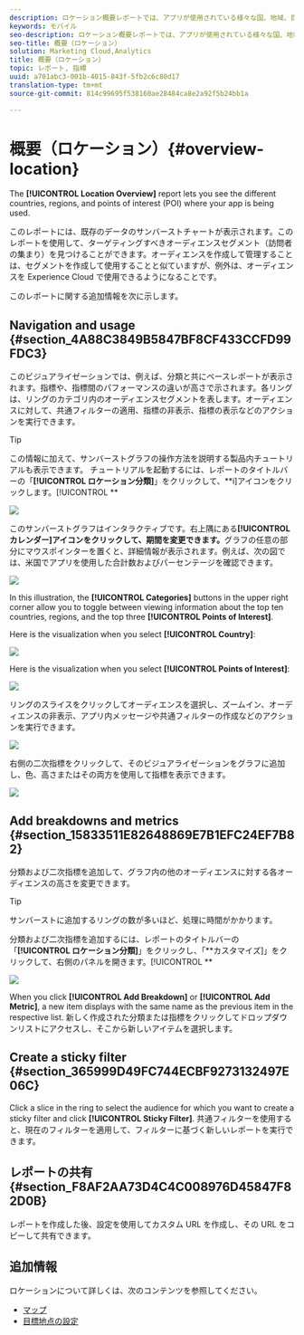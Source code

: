 ```yaml
---
description: ロケーション概要レポートでは、アプリが使用されている様々な国、地域、目標地点を確認できます。
keywords: モバイル
seo-description: ロケーション概要レポートでは、アプリが使用されている様々な国、地域、目標地点を確認できます。
seo-title: 概要（ロケーション）
solution: Marketing Cloud,Analytics
title: 概要（ロケーション）
topic: レポート, 指標
uuid: a701abc3-001b-4015-843f-5fb2c6c80d17
translation-type: tm+mt
source-git-commit: 814c99695f538160ae28484ca8e2a92f5b24bb1a

---
```



# 概要（ロケーション）{#overview-location}

The **[!UICONTROL Location Overview]** report lets you see the different countries, regions, and points of interest (POI) where your app is being used.

このレポートには、既存のデータのサンバーストチャートが表示されます。このレポートを使用して、ターゲティングすべきオーディエンスセグメント（訪問者の集まり）を見つけることができます。オーディエンスを作成して管理することは、セグメントを作成して使用することと似ていますが、例外は、オーディエンスを Experience Cloud で使用できるようになることです。

このレポートに関する追加情報を次に示します。

## Navigation and usage {#section_4A88C3849B5847BF8CF433CCFD99FDC3}

このビジュアライゼーションでは、例えば、分類と共にベースレポートが表示されます。指標や、指標間のパフォーマンスの違いが高さで示されます。各リングは、リングのカテゴリ内のオーディエンスセグメントを表します。オーディエンスに対して、共通フィルターの適用、指標の非表示、指標の表示などのアクションを実行できます。

>[!TIP]
>
>この情報に加えて、サンバーストグラフの操作方法を説明する製品内チュートリアルも表示できます。 チュートリアルを起動するには、レポートのタイトルバーの「**[!UICONTROL ロケーション分類]**」をクリックして、**i]アイコンをクリックします。[!UICONTROL **

![](assets/location.png)

このサンバーストグラフはインタラクティブです。右上隅にある&#x200B;**[!UICONTROL カレンダー]アイコンをクリックして、期間を変更できます。**&#x200B;グラフの任意の部分にマウスポインターを置くと、詳細情報が表示されます。例えば、次の図では、米国でアプリを使用した合計数およびパーセンテージを確認できます。

![](assets/location_mouse.png)

In this illustration, the **[!UICONTROL Categories]** buttons in the upper right corner allow you to toggle between viewing information about the top ten countries, regions, and the top three **[!UICONTROL Points of Interest]**.

Here is the visualization when you select **[!UICONTROL Country]**:

![](assets/location_countries.png)

Here is the visualization when you select **[!UICONTROL Points of Interest]**:

![](assets/location_poi.png)

リングのスライスをクリックしてオーディエンスを選択し、ズームイン、オーディエンスの非表示、アプリ内メッセージや共通フィルターの作成などのアクションを実行できます。

![](assets/location_aud.png)

右側の二次指標をクリックして、そのビジュアライゼーションをグラフに追加し、色、高さまたはその両方を使用して指標を表示できます。

![](assets/location_secondary.png)

## Add breakdowns and metrics {#section_15833511E82648869E7B1EFC24EF7B82}

分類および二次指標を追加して、グラフ内の他のオーディエンスに対する各オーディエンスの高さを変更できます。

>[!TIP]
>
>サンバーストに追加するリングの数が多いほど、処理に時間がかかります。

分類および二次指標を追加するには、レポートのタイトルバーの「**[!UICONTROL ロケーション分類]**」をクリックし、「**カスタマイズ]」をクリックして、右側のパネルを開きます。[!UICONTROL **

![](assets/location_rail.png)

When you click **[!UICONTROL Add Breakdown]** or **[!UICONTROL Add Metric]**, a new item displays with the same name as the previous item in the respective list. 新しく作成された分類または指標をクリックしてドロップダウンリストにアクセスし、そこから新しいアイテムを選択します。

## Create a sticky filter {#section_365999D49FC744ECBF9273132497E06C}

Click a slice in the ring to select the audience for which you want to create a sticky filter and click **[!UICONTROL Sticky Filter]**. 共通フィルターを使用すると、現在のフィルターを適用して、フィルターに基づく新しいレポートを実行できます。

## レポートの共有 {#section_F8AF2AA73D4C4C008976D45847F82D0B}

レポートを作成した後、設定を使用してカスタム URL を作成し、その URL をコピーして共有できます。

## 追加情報

ロケーションについて詳しくは、次のコンテンツを参照してください。

* [マップ](/help/using/location/c-map-points.md)
* [目標地点の設定](/help/using/location/t-manage-points.md)